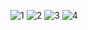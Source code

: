 ![1](https://user-images.githubusercontent.com/86163674/136509852-966f7475-a957-49f8-971f-fa4499fd3c7b.PNG)
![2](https://user-images.githubusercontent.com/86163674/136509862-93b1b9a5-0cbf-403e-8046-d66185295fa3.PNG)
![3](https://user-images.githubusercontent.com/86163674/136509866-d34e8e0e-067f-4762-8d46-4e5348a198e4.PNG)
![4](https://user-images.githubusercontent.com/86163674/136509876-d65e32b3-712e-43ba-bfcf-de6feafcabaf.PNG)
